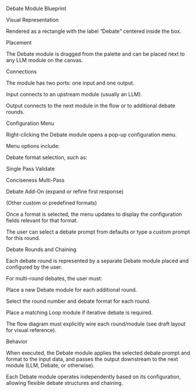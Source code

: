Debate Module Blueprint

Visual Representation

Rendered as a rectangle with the label “Debate” centered inside the box.

Placement

The Debate module is dragged from the palette and can be placed next to any LLM module on the canvas.

Connections

The module has two ports: one input and one output.

Input connects to an upstream module (usually an LLM).

Output connects to the next module in the flow or to additional debate rounds.

Configuration Menu

Right-clicking the Debate module opens a pop-up configuration menu.

Menu options include:

Debate format selection, such as:

Single Pass Validate

Conciseness Multi-Pass

Debate Add-On (expand or refine first response)

(Other custom or predefined formats)

Once a format is selected, the menu updates to display the configuration fields relevant for that format.

The user can select a debate prompt from defaults or type a custom prompt for this round.

Debate Rounds and Chaining

Each debate round is represented by a separate Debate module placed and configured by the user.

For multi-round debates, the user must:

Place a new Debate module for each additional round.

Select the round number and debate format for each round.

Place a matching Loop module if iterative debate is required.

The flow diagram must explicitly wire each round/module (see draft layout for visual reference).

Behavior

When executed, the Debate module applies the selected debate prompt and format to the input data, and passes the output downstream to the next module (LLM, Debate, or otherwise).

Each Debate module operates independently based on its configuration, allowing flexible debate structures and chaining.

